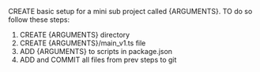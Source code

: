 CREATE basic setup for a mini sub project called {ARGUMENTS}.
TO do so follow these steps:
1. CREATE {ARGUMENTS} directory
2. CREATE {ARGUMENTS}/main_v1.ts file
3. ADD {ARGUMENTS} to scripts in package.json
4. ADD and COMMIT all files from prev steps to git